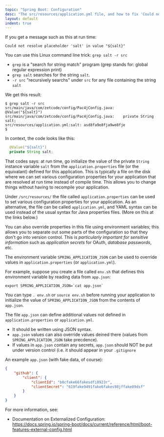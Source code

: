 ```yaml
---
topic: "Spring Boot: Configuration"
desc: "The src/resources/application.yml file, and how to fix 'Could not resolve placeholder ${salt}' type errors"
layout: default
indent: true
---
```


If you get a message such as this at run time:

```
Could not resolve placeholder 'salt' in value "${salt}"
```

You can use this Linux command line trick: `grep salt -r src`
* `grep` is a "search for string match" program (grep stands for: global regular expression print)
* `grep salt` searches for the string `salt`.  
* `-r src` "recursively searchs" under `src` for any file containing the string `salt`

We get this result:

```
$ grep salt -r src
src/main/java/com/zetcode/config/Pac4jConfig.java:    @Value("${salt}")
src/main/java/com/zetcode/config/Pac4jConfig.java:    private String salt;
src/resources/application.yml:salt: asd8fa9e8fja9we8fje
$ 
```

In context, the code looks like this:

```java
  @Value("${salt}")
  private String salt;
```

That codes says: at run time, go initialize the value of the private `String` instance variable `salt` from the `application.properties` file (or the equivalant) defined for this application.     This is typically a file on the disk where we can set various configuration properties
for your application that are resolved at run time instead of compile time.  This allows you to change things without having to recompile your application.   

Under `/src/resources/` the file called `application.properties`  can be used to set various configuration properties
for your application.  As an alternative, the file can be called `application.yml`, and YAML syntax can be used instead of the usual syntax for Java properties files.  (More on this at the links below.)

You can also override properties in this file using environment variables; this allows you to separate out 
some parts of the configuration so that they don't go into version control.  This is *particularly important for sensitive information* such as 
*application secrets* for OAuth, *database passwords*, etc.  

The environment variable `SPRING_APPLICATION_JSON` can be used to override values in `application.properties` (or `application.yml`).

For example, suppose you create a file called `env.sh` that defines this environment variable by reading data from `app.json`:

```
export SPRING_APPLICATION_JSON=`cat app.json`
```

You can type `. env.sh` or `source env.sh` before running your application to initialize the value of `SPRING_APPLICATION_JSON` from the contents of `app.json`.

The file `app.json` can define additional values not defined in `application.properties` or `application.yml`.
* It should be written using JSON syntax.
* `app.json` values can also override values deined there (values from `SPRING_APPLICATION_JSON` take precdence).  
* If values in `app.json` contain any secrets, `app.json` should NOT be put under version control (i.e. it should appear in your `.gitignore`

An example `app.json` (with fake data, of course):

```json
{
    "github": {
        "client": {
            "clientId": "b0cfake66fakesdfi8923r",
            "clientSecret": "619fake9491fake6fakes98jffake09dsf"
        }
    }
}
```

For more information, see: 

* Documentation on Externalized Configuration: <https://docs.spring.io/spring-boot/docs/current/reference/html/boot-features-external-config.html>

